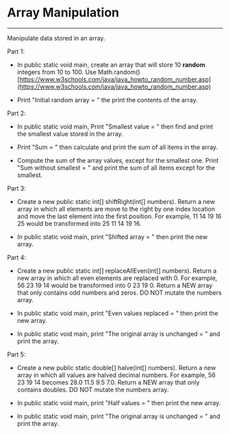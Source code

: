 # Array Manipulation
---
Manipulate data stored in an array.

Part 1:
  - In public static void main, create an array that will store 10 **random** integers from 10 to 100. Use Math.random() [https://www.w3schools.com/java/java_howto_random_number.asp](https://www.w3schools.com/java/java_howto_random_number.asp)

  - Print "Initial random array = " the print the contents of the array.

Part 2:
  - In public static void main, Print "Smallest value = " then find and print the smallest value stored in the array.

  - Print "Sum = " then calculate and print the sum of all items in the array.

  - Compute the sum of the array values, except for the smallest one. Print "Sum without smallest = " and print the sum of all items except for the smallest.

Part 3:
  - Create a new public static int[] shiftRight(int[] numbers). Return a new array in which all elements are move to the right by one index location and move the last element into the first position. For example, 11  14  19  16  25 would be transformed into 25  11  14  19  16.

  - In public static void main, print "Shifted array = " then print the new array.

Part 4:
  - Create a new public static int[] replaceAllEven(int[] numbers). Return a new array in which all even elements are replaced with 0. For example, 56  23  19  14 would be transformed into 0  23  19  0. Return a NEW array that only contains odd numbers and zeros. DO NOT mutate the numbers array.

  - In public static void main, print "Even values replaced = " then print the new array.
  - In public static void main, print "The original array is unchanged = " and print the array.

Part 5:
  - Create a new public static double[] halve(int[] numbers). Return a new array in which all values are halved decimal numbers. For example, 56  23  19  14 becomes 28.0  11.5  9.5  7.0. Return a NEW array that only contains doubles. DO NOT mutate the numbers array.

  - In public static void main, print "Half values = " then print the new array.
  - In public static void main, print "The original array is unchanged = " and print the array.